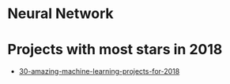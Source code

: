 # Neural Network

# Projects with most stars in 2018
   - [30-amazing-machine-learning-projects-for-2018](https://medium.mybridge.co/30-amazing-machine-learning-projects-for-the-past-year-v-2018-b853b8621ac7)
